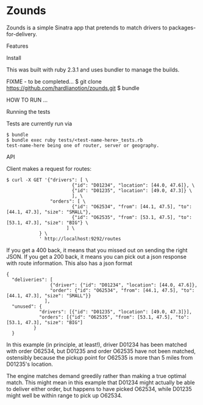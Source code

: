 # Zounds

Zounds is a simple Sinatra app that pretends to match drivers to packages-for-delivery.

Features

Install

This was built with ruby 2.3.1 and uses bundler to manage the builds.

FIXME - to be completed...
$ git clone https://github.com/hardlianotion/zounds.git
$ bundle

HOW TO RUN ...

Running the tests

Tests are currently run via

    $ bundle
    $ bundle exec ruby tests/<test-name-here>_tests.rb 
    test-name-here being one of router, server or geography.

API

Client makes a request for routes:

    $ curl -X GET '{"drivers": [ \
                            {"id": "D01234", "location": [44.0, 47.6]}, \
                            {"id": "D01235", "location": [49.0, 47.3]} \
                            ], \
                    "orders": [ \
                            {"id": "O62534", "from": [44.1, 47.5], "to": [44.1, 47.3], "size": "SMALL"},
                            {"id": "O62535", "from": [53.1, 47.5], "to": [53.1, 47.3], "size": "BIG"} \
                          ] \
                } \
                ' http://localhost:9292/routes

If you get a 400 back, it means that you missed out on sending the right JSON. 
If you get a 200 back, it means you can pick out a json response with route information.  This also has
a json format
    
    {
      "deliveries": [ 
                    {"driver": {"id": "D01234", "location": [44.0, 47.6]}, 
                    "order": {"id": "O62534", "from": [44.1, 47.5], "to": [44.1, 47.3], "size": "SMALL"}}
                  ],
      "unused": {
                "drivers": [{"id": "D01235", "location": [49.0, 47.3]}],
                "orders": [{"id": "O62535", "from": [53.1, 47.5], "to": [53.1, 47.3], "size": "BIG"]
              }
      }
  
  In this example (in principle, at least!), driver D01234 has been matched with order O62534, but D01235 and order 
  O62535 have not been matched, ostensibly because the pickup point for O62535 is more than 5 miles from D01235's 
  location.  
  
  The engine matches demand greedily rather than making a true optimal match.  This might mean in this 
  example that D01234 might actually be able to deliver either order, but happens to have picked O62534, while 
  D01235 might well be within range to pick up O62534.
  
  
